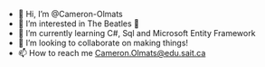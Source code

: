 - 👋 Hi, I’m @Cameron-Olmats
- 👀 I’m interested in The Beatles 🎸
- 🌱 I’m currently learning C#, Sql and Microsoft Entity Framework
- 💞️ I’m looking to collaborate on making things!
- 📫 How to reach me Cameron.Olmats@edu.sait.ca

<!---
Cameron-Olmats/Cameron-Olmats is a ✨ special ✨ repository because its `README.md` (this file) appears on your GitHub profile.
You can click the Preview link to take a look at your changes.
--->

